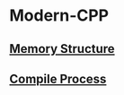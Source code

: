 # Modern-CPP

## [Memory Structure](/1_Memory_Structure/Memory_Structure.md)
## [Compile Process](/2_Compile_Process/Compile_Process.md)